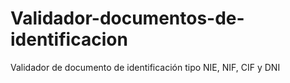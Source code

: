 Validador-documentos-de-identificacion
======================================

Validador de documento de identificación tipo NIE, NIF, CIF y DNI
